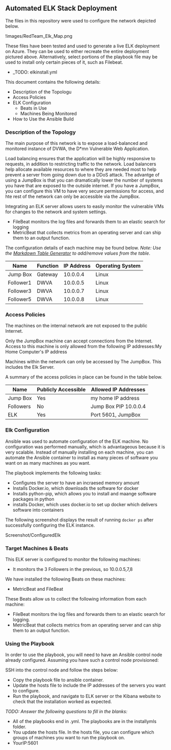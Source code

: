 ## Automated ELK Stack Deployment

The files in this repository were used to configure the network depicted below.

!images/RedTeam_Elk_Map.png

These files have been tested and used to generate a live ELK deployment on Azure. They can be used to either recreate the entire deployment pictured above. Alternatively, select portions of the playbook file may be used to install only certain pieces of it, such as Filebeat.

  - _TODO: elkinstall.yml

This document contains the following details:
- Description of the Topologu
- Access Policies
- ELK Configuration
  - Beats in Use
  - Machines Being Monitored
- How to Use the Ansible Build


### Description of the Topology

The main purpose of this network is to expose a load-balanced and monitored instance of DVWA, the D*mn Vulnerable Web Application.

Load balancing ensures that the application will be highly responsive to requests, in addition to restricting traffic to the network. Load balancers help allocate available resources to where they are needed most to help prevent a server from going down due to a DDoS attack. The advantge of using a JumpBox is that you can dramatically lower the number of systems you have that are exposed to the outside internet. If you have a JumpBox, you can configure this VM to have very secure permissions for access, and hte rest of the network can only be accessible via the JumpBox.

Integrating an ELK server allows users to easily monitor the vulnerable VMs for changes to the network and system settings.
-  FileBeat monitors the log files and forwards them to an elastic search for logging
- MetricBeat that collects metrics from an operating server and can ship them to an output function.

The configuration details of each machine may be found below.
_Note: Use the [Markdown Table Generator](http://www.tablesgenerator.com/markdown_tables) to add/remove values from the table_.

| Name     | Function | IP Address | Operating System |
|----------|----------|------------|------------------|
| Jump Box | Gateway  | 10.0.0.4   | Linux            |
|Follower1 | DWVA     | 10.0.0.5   | Linux            |
|Follower3 | DWVA     | 10.0.0.7   | Linux            |
|Follower5 | DWVA     | 10.0.0.8   | Linux            |

### Access Policies

The machines on the internal network are not exposed to the public Internet. 

Only the JumpBox machine can accept connections from the Internet. Access to this machine is only allowed from the following IP addresses:My Home Computer's IP address

Machines within the network can only be accessed by The JumpBox. This includes the Elk Server.

A summary of the access policies in place can be found in the table below.

| Name     | Publicly Accessible | Allowed IP Addresses |
|----------|---------------------|----------------------|
| Jump Box | Yes                 | my home IP address   |
|Followers | No                  | Jump Box PIP 10.0.0.4|
| ELK      | Yes                 |Port 5601, JumpBox    |

### Elk Configuration

Ansible was used to automate configuration of the ELK machine. No configuration was performed manually, which is advantageous because it is very scalable. Instead of manually installing on each machine, you can automate the Ansible container to install as many pieces of software you want on as many machines as you want.

The playbook implements the following tasks:
- Configures the server to have an incraesed memory amount
- Installs Docker.io, which downloads the software for docker
- Installs python-pip, which allows you to install and maange software packages in python
- installs Docker, which uses docker.io to set up docker which delivers software into containers

The following screenshot displays the result of running `docker ps` after successfully configuring the ELK instance.

Screenshot/ConfiguredElk

### Target Machines & Beats
This ELK server is configured to monitor the following machines:
- It monitors the 3 Followers in the previous, so 10.0.0.5,7,8

We have installed the following Beats on these machines:
- MetricBeat and FileBeat

These Beats allow us to collect the following information from each machine:
- FileBeat monitors the log files and forwards them to an elastic search for logging.
- MetricBeat that collects metrics from an operating server and can ship them to an output function.

### Using the Playbook
In order to use the playbook, you will need to have an Ansible control node already configured. Assuming you have such a control node provisioned: 

SSH into the control node and follow the steps below:
- Copy the playbook file to ansible container.
- Update the hosts file to include the IP addresses of the servers you want to configure.
- Run the playbook, and navigate to ELK server or the Kibana website to check that the installation worked as expected.

_TODO: Answer the following questions to fill in the blanks:_
- All of the playbooks end in .yml. The playbooks are in the installymls folder.
- You update the hosts file. In the hosts file, you can configure which groups of machines you want to run the playbook on.
- YourIP:5601


